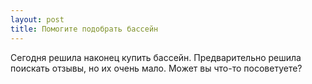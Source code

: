 ```yaml
---
layout: post 
title: Помогите подобрать бассейн 
--- 
```

Сегодня решила наконец купить бассейн. Предварительно решила поискать отзывы, но их очень мало. Может вы что-то посоветуете?
